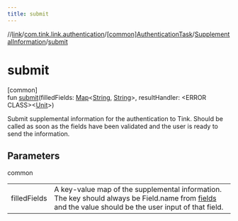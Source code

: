 ```yaml
---
title: submit
---
```

//[link](../../../../index.html)/[com.tink.link.authentication](../../index.html)/[[common]AuthenticationTask](../index.html)/[SupplementalInformation](index.html)/[submit](submit.html)



# submit



[common]\
fun [submit](submit.html)(filledFields: [Map](https://kotlinlang.org/api/latest/jvm/stdlib/kotlin.collections/-map/index.html)&lt;[String](https://kotlinlang.org/api/latest/jvm/stdlib/kotlin/-string/index.html), [String](https://kotlinlang.org/api/latest/jvm/stdlib/kotlin/-string/index.html)&gt;, resultHandler: &lt;ERROR CLASS&gt;&lt;[Unit](https://kotlinlang.org/api/latest/jvm/stdlib/kotlin/-unit/index.html)&gt;)



Submit supplemental information for the authentication to Tink. Should be called as soon as the fields have been validated and the user is ready to send the information.



## Parameters


common

| | |
|---|---|
| filledFields | A key-value map of the supplemental information. The key should always be Field.name from [fields](fields.html) and the value should be the user input of that field. |




